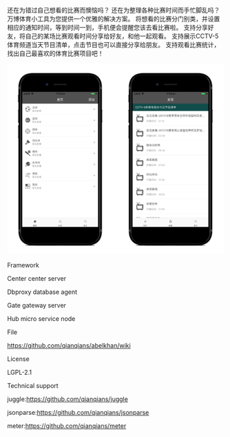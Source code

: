还在为错过自己想看的比赛而懊恼吗？
还在为整理各种比赛时间而手忙脚乱吗？
万博体育小工具为您提供一个优雅的解决方案。
将想看的比赛分门别类，并设置相应的通知时间，等到时间一到，手机便会提醒您该去看比赛啦。
支持分享好友，将自己的某场比赛观看时间分享给好友，和他一起观看。
支持展示CCTV-5体育频道当天节目清单，点击节目也可以直接分享给朋友。
支持观看比赛统计，找出自己最喜欢的体育比赛项目吧！

![image](https://github.com/haobotiyu/haobo/blob/master/app.png)

Framework

Center center server

Dbproxy database agent

Gate gateway server

Hub micro service node

File

https://github.com/qianqians/abelkhan/wiki

License

LGPL-2.1

Technical support

juggle:https://github.com/qianqians/juggle

jsonparse:https://github.com/qianqians/jsonparse

meter:https://github.com/qianqians/meter
